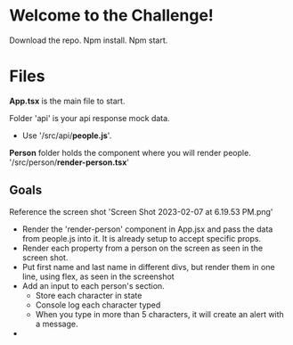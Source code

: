 # Welcome to the Challenge!

Download the repo. Npm install. Npm start. 


# Files

**App.tsx** is the main file to start. 

Folder 'api' is your api response mock data.
- Use '/src/api/**people.js**'.   

**Person** folder holds the component where you will render people. '/src/person/**render-person.tsx**'


## Goals

Reference the screen shot 'Screen Shot 2023-02-07 at 6.19.53 PM.png'

- Render the 'render-person' component in App.jsx and pass the data from people.js into it. It is already setup to accept specific props.  
- Render each property from a person on the screen as seen in the screen shot. 
- Put first name and last name in different divs, but render them in one line, using flex, as seen in the screenshot
- Add an input to each person's section. 
	- Store each character in state
	- Console log each character typed 
	- When you type in more than 5 characters, it will create an alert with a message. 
- 